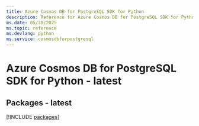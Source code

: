 ```yaml
---
title: Azure Cosmos DB for PostgreSQL SDK for Python
description: Reference for Azure Cosmos DB for PostgreSQL SDK for Python
ms.date: 05/20/2025
ms.topic: reference
ms.devlang: python
ms.service: cosmosdbforpostgresql
---
```

# Azure Cosmos DB for PostgreSQL SDK for Python - latest
## Packages - latest
[!INCLUDE [packages](cosmos-db-for-postgresql-index.md)]